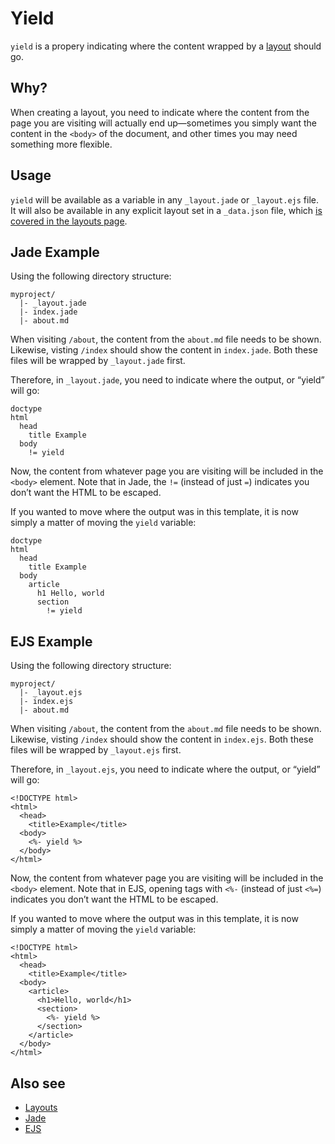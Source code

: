 # Yield

`yield` is a propery indicating where the content wrapped by a [layout](layout) should go.

## Why?

When creating a layout, you need to indicate where the content from the page you are visiting will actually end up—sometimes you simply want the content in the `<body>` of the document, and other times you may need something more flexible.

## Usage

`yield` will be available as a variable in any `_layout.jade` or `_layout.ejs` file. It will also be available in any explicit layout set in a `_data.json` file, which [is covered in the layouts page](layout).

## Jade Example

Using the following directory structure:

```
myproject/
  |- _layout.jade
  |- index.jade
  |- about.md
```

When visiting `/about`, the content from the `about.md` file needs to be shown. Likewise, visting `/index` should show the content in `index.jade`. Both these files will be wrapped by `_layout.jade` first.

Therefore, in `_layout.jade`, you need to indicate where the output, or “yield” will go:

```jade
doctype
html
  head
    title Example
  body
    != yield
```

Now, the content from whatever page you are visiting will be included in the `<body>` element. Note that in Jade, the `!=` (instead of just `=`) indicates you don’t want the HTML to be escaped.

If you wanted to move where the output was in this template, it is now simply a matter of moving the `yield` variable:

```jade
doctype
html
  head
    title Example
  body
    article
      h1 Hello, world
      section
        != yield
```

## EJS Example

Using the following directory structure:

```
myproject/
  |- _layout.ejs
  |- index.ejs
  |- about.md
```

When visiting `/about`, the content from the `about.md` file needs to be shown. Likewise, visting `/index` should show the content in `index.ejs`. Both these files will be wrapped by `_layout.ejs` first.

Therefore, in `_layout.ejs`, you need to indicate where the output, or “yield” will go:

```ejs
<!DOCTYPE html>
<html>
  <head>
    <title>Example</title>
  <body>
    <%- yield %>
  </body>
</html>
```

Now, the content from whatever page you are visiting will be included in the `<body>` element. Note that in EJS, opening tags with `<%-` (instead of just `<%=`) indicates you don’t want the HTML to be escaped.

If you wanted to move where the output was in this template, it is now simply a matter of moving the `yield` variable:

```ejs
<!DOCTYPE html>
<html>
  <head>
    <title>Example</title>
  <body>
    <article>
      <h1>Hello, world</h1>
      <section>
        <%- yield %>
      </section>
    </article>
  </body>
</html>
```

## Also see

- [Layouts](layouts)
- [Jade](jade)
- [EJS](ejs)
